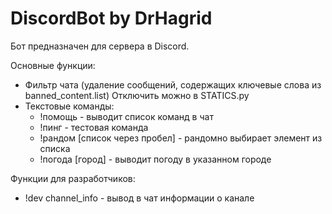 # DiscordBot by DrHagrid

Бот предназначен для сервера в Discord.

Основные функции:
- Фильтр чата (удаление сообщений, содержащих ключевые слова из banned_content.list)
Отключить можно в STATICS.py
- Текстовые команды:
  * !помощь - выводит список команд в чат
  * !пинг - тестовая команда
  * !рандом [список через пробел] - рандомно выбирает элемент из списка
  * !погода [город] - выводит погоду в указанном городе
  
Функции для разработчиков:
- !dev channel_info - вывод в чат информации о канале
